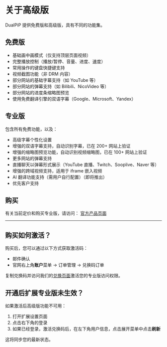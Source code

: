 # 关于高级版

DualPiP 提供免费版和高级版，具有不同的功能集。

## 免费版

- 基础画中画模式（仅支持顶层页面视频）
- 完整播放控制（播放/暂停、音量、进度、速度）
- 常用操作的键盘快捷键支持
- 视频截图功能（非 DRM 内容）
- 部分网站的基础字幕支持（如 YouTube 等）
- 部分网站的弹幕支持（如 Bilibili、NicoVideo 等）
- 部分网站的进度条缩略图预览
- 使用免费翻译引擎的双语字幕（Google、Microsoft、Yandex）

## 专业版

包含所有免费功能，以及：

- 高级字幕个性化设置
- 增强的双语字幕支持，自动识别字幕，已在 200+ 网站上验证
- 增强的缩略图预览功能，自动识别视频缩略图，已在 100+ 网站上验证
- 更多网站的弹幕支持
- 直播聊天以弹幕形式展示（YouTube 直播、Twitch、Sooplive、Naver 等）
- 增强的跨域视频支持，适用于 iframe 嵌入视频
- AI 翻译功能支持（需用户自行配置）（即将推出）
- 优先客户支持

## 购买

有关当前定价和购买专业版，请访问：
[官方产品页面](https://www.rabbitpair.com/zh/products/dualpip)

---

## 购买如何激活？

购买后，您可以通过以下方式获取激活码：

- 邮件确认
- 官网右上角**账户**菜单 → 订单管理 → 兑换码订单

复制兑换码并访问我们的[兑换页面](https://www.rabbitpair.com/exchange)激活您的专业版访问权限。

## 开通后扩展专业版未生效？

如果激活后高级版功能不可用：

1. 打开扩展设置页面
2. 点击右下角的登录
3. 如果已经登录，激活兑换码后，在左下角用户信息，点击展开菜单中点击**刷新**

这将同步您的最新状态。
